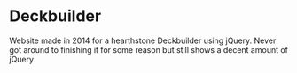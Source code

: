 # Deckbuilder

Website made in 2014 for a hearthstone Deckbuilder using jQuery. Never got around to finishing it for some reason but still shows a decent amount of jQuery
